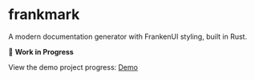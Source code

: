 # frankmark

A modern documentation generator with FrankenUI styling, built in Rust.

🚧 **Work in Progress**

View the demo project progress: [Demo](https://unldenis.github.io/frankmark/)